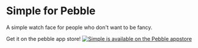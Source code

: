 Simple for Pebble
=================

A simple watch face for people who don't want to be fancy.

Get it on the pebble app store!
<a>
<a href="pebble://appstore/52f0f7fea0cb6abe6d002c75">
  <img src="http://pblweb.com/badge/52f0f7fea0cb6abe6d002c75/Orange/Medium/" alt="Simple is available on the Pebble appstore" />
</a>
